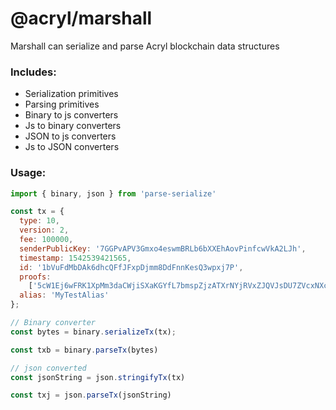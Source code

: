 # @acryl/marshall

Marshall can serialize and parse Acryl blockchain data structures

### Includes:
- Serialization primitives
- Parsing primitives
- Binary to js converters
- Js to binary converters
- JSON to js converters
- Js to JSON converters

### Usage:
```javascript
import { binary, json } from 'parse-serialize'

const tx = {
  type: 10,
  version: 2,
  fee: 100000,
  senderPublicKey: '7GGPvAPV3Gmxo4eswmBRLb6bXXEhAovPinfcwVkA2LJh',
  timestamp: 1542539421565,
  id: '1bVuFdMbDAk6dhcQFfJFxpDjmm8DdFnnKesQ3wpxj7P',
  proofs:
    ['5cW1Ej6wFRK1XpMm3daCWjiSXaKGYfL7bmspZjzATXrNYjRVxZJQVJsDU7ZVcxNXcKJ39fhjxv3rSu4ovPT3Fau8'],
  alias: 'MyTestAlias'
};

// Binary converter
const bytes = binary.serializeTx(tx);

const txb = binary.parseTx(bytes)

// json converted
const jsonString = json.stringifyTx(tx)

const txj = json.parseTx(jsonString)

```